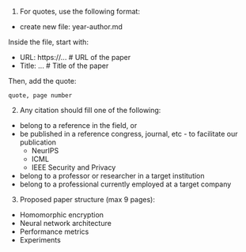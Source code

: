 1. For quotes, use the following format:

- create new file: year-author.md

Inside the file, start with:

- URL: https://... # URL of the paper
- Title: ... # Title of the paper

Then, add the quote:

```
quote, page number
```

2. Any citation should fill one of the following:

- belong to a reference in the field, or
- be published in a reference congress, journal, etc - to facilitate our publication
  - NeurIPS
  - ICML
  - IEEE Security and Privacy
- belong to a professor or researcher in a target institution
- belong to a professional currently employed at a target company

3. Proposed paper structure (max 9 pages):

- Homomorphic encryption
- Neural network architecture
- Performance metrics
- Experiments
